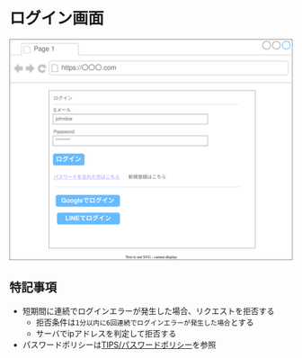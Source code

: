 # ログイン画面

![](ui.drawio.svg)

## 特記事項

- 短期間に連続でログインエラーが発生した場合、リクエストを拒否する
  - 拒否条件は`1分以内に6回連続でログインエラーが発生した場合`とする
  - サーバでipアドレスを判定して拒否する
- パスワードポリシーは[TIPS/パスワードポリシー](../../TIPS.md)を参照

